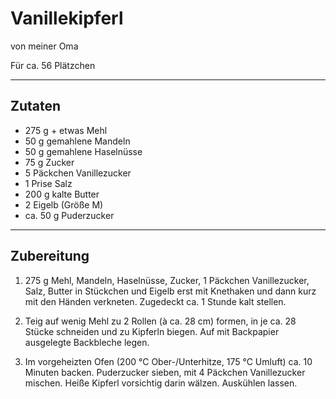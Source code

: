# Vanillekipferl

von meiner Oma

Für ca. 56 Plätzchen

---

## Zutaten

- 275 g + etwas Mehl
- 50 g gemahlene Mandeln
- 50 g gemahlene Haselnüsse
- 75 g Zucker
- 5 Päckchen Vanillezucker
- 1 Prise Salz
- 200 g kalte Butter
- 2 Eigelb (Größe M)
- ca. 50 g Puderzucker

---

## Zubereitung

1. 275 g Mehl, Mandeln, Haselnüsse, Zucker, 1 Päckchen Vanillezucker, Salz, Butter in Stückchen und Eigelb erst mit Knethaken und dann kurz mit den Händen verkneten. Zugedeckt ca. 1 Stunde kalt stellen.

2. Teig auf wenig Mehl zu 2 Rollen (à ca. 28 cm) formen, in je ca. 28 Stücke schneiden und zu Kipferln biegen. Auf mit Backpapier ausgelegte Backbleche legen.

3. Im vorgeheizten Ofen (200 °C Ober-/Unterhitze, 175 °C Umluft) ca. 10 Minuten backen. Puderzucker sieben, mit 4 Päckchen Vanillezucker mischen. Heiße Kipferl vorsichtig darin wälzen. Auskühlen lassen.